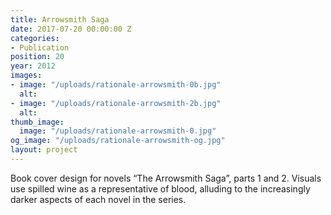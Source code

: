 ```yaml
---
title: Arrowsmith Saga
date: 2017-07-20 00:00:00 Z
categories:
- Publication
position: 20
year: 2012
images:
- image: "/uploads/rationale-arrowsmith-0b.jpg"
  alt: 
- image: "/uploads/rationale-arrowsmith-2b.jpg"
  alt: 
thumb_image:
  image: "/uploads/rationale-arrowsmith-0.jpg"
og_image: "/uploads/rationale-arrowsmith-og.jpg"
layout: project
---
```


Book cover design for novels “The Arrowsmith Saga”, parts 1 and 2. Visuals use spilled wine as a representative of blood, alluding to the increasingly darker aspects of each novel in the series.